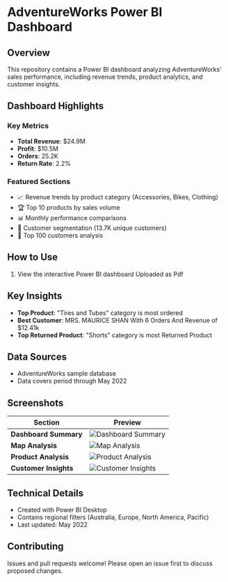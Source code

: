 # AdventureWorks Power BI Dashboard

## Overview
This repository contains a Power BI dashboard analyzing AdventureWorks' sales performance, including revenue trends, product analytics, and customer insights.

## Dashboard Highlights

### Key Metrics
- **Total Revenue**: $24.9M
- **Profit**: $10.5M 
- **Orders**: 25.2K
- **Return Rate**: 2.2%

### Featured Sections
- 📈 Revenue trends by product category (Accessories, Bikes, Clothing)
- 🏆 Top 10 products by sales volume
- 📊 Monthly performance comparisons
- 👥 Customer segmentation (13.7K unique customers)
- 🏅 Top 100 customers analysis

## How to Use
1. View the interactive Power BI dashboard Uploaded as Pdf

## Key Insights
- **Top Product**: "Tires and Tubes" category is most ordered 
- **Best Customer**: MRS. MAURICE SHAN With 6 Orders And Revenue of $12.41k
- **Top Returned Product**:  "Shorts" category is most Returned Product 


## Data Sources
- AdventureWorks sample database
- Data covers period through May 2022

## Screenshots

| Section | Preview |
|---------|---------|
| **Dashboard Summary** | ![Dashboard Summary](https://github.com/user-attachments/assets/6ba083e7-cb7a-44ea-b8d6-be1d50526037) |
| **Map Analysis** | ![Map Analysis](https://github.com/user-attachments/assets/86c04729-67d0-4df6-857f-27946b84ad4c) |
| **Product Analysis** | ![Product Analysis](https://github.com/user-attachments/assets/04a98761-1511-416d-9570-1da3ba9daf72) |
| **Customer Insights** | ![Customer Insights](https://github.com/user-attachments/assets/b89006d2-24f6-4023-913d-d9603243218d) |


## Technical Details
- Created with Power BI Desktop
- Contains regional filters (Australia, Europe, North America, Pacific)
- Last updated: May 2022

## Contributing
Issues and pull requests welcome! Please open an issue first to discuss proposed changes.
